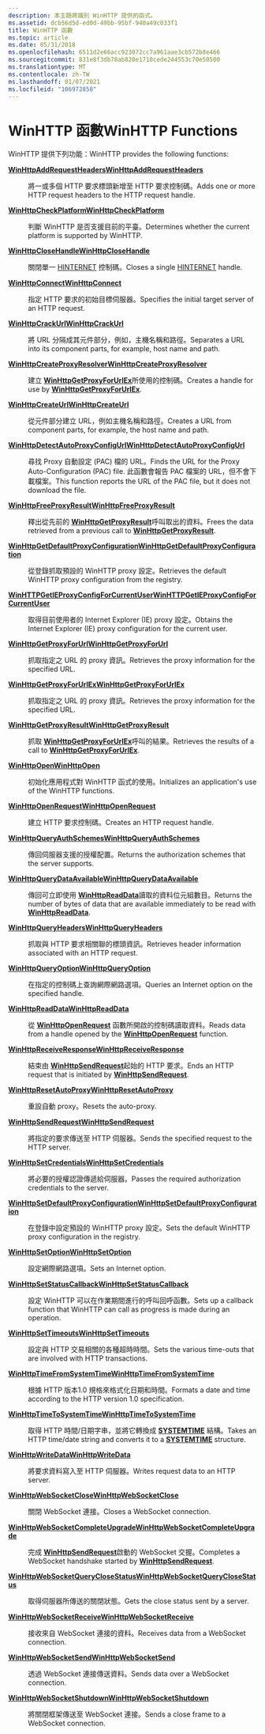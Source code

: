 ```yaml
---
description: 本主題將識別 WinHTTP 提供的函式。
ms.assetid: dcb56d5d-ed0d-49bb-95bf-940a49c033f1
title: WinHTTP 函數
ms.topic: article
ms.date: 05/31/2018
ms.openlocfilehash: 6511d2e66acc923072cc7a961aae3cb572b8e466
ms.sourcegitcommit: 831e8f3db78ab820e1710cede244553c70e50500
ms.translationtype: MT
ms.contentlocale: zh-TW
ms.lasthandoff: 01/07/2021
ms.locfileid: "106972858"
---
```

# <a name="winhttp-functions"></a><span data-ttu-id="db70f-103">WinHTTP 函數</span><span class="sxs-lookup"><span data-stu-id="db70f-103">WinHTTP Functions</span></span>

<span data-ttu-id="db70f-104">WinHTTP 提供下列功能：</span><span class="sxs-lookup"><span data-stu-id="db70f-104">WinHTTP provides the following functions:</span></span>

<dl> <dt>

[<span data-ttu-id="db70f-105">**WinHttpAddRequestHeaders**</span><span class="sxs-lookup"><span data-stu-id="db70f-105">**WinHttpAddRequestHeaders**</span></span>](/windows/desktop/api/Winhttp/nf-winhttp-winhttpaddrequestheaders)
</dt> <dd>

<span data-ttu-id="db70f-106">將一或多個 HTTP 要求標頭新增至 HTTP 要求控制碼。</span><span class="sxs-lookup"><span data-stu-id="db70f-106">Adds one or more HTTP request headers to the HTTP request handle.</span></span>

</dd> <dt>

[<span data-ttu-id="db70f-107">**WinHttpCheckPlatform**</span><span class="sxs-lookup"><span data-stu-id="db70f-107">**WinHttpCheckPlatform**</span></span>](/windows/desktop/api/Winhttp/nf-winhttp-winhttpcheckplatform)
</dt> <dd>

<span data-ttu-id="db70f-108">判斷 WinHTTP 是否支援目前的平臺。</span><span class="sxs-lookup"><span data-stu-id="db70f-108">Determines whether the current platform is supported by WinHTTP.</span></span>

</dd> <dt>

[<span data-ttu-id="db70f-109">**WinHttpCloseHandle**</span><span class="sxs-lookup"><span data-stu-id="db70f-109">**WinHttpCloseHandle**</span></span>](/windows/desktop/api/Winhttp/nf-winhttp-winhttpclosehandle)
</dt> <dd>

<span data-ttu-id="db70f-110">關閉單一 [HINTERNET](hinternet-handles-in-winhttp.md) 控制碼。</span><span class="sxs-lookup"><span data-stu-id="db70f-110">Closes a single [HINTERNET](hinternet-handles-in-winhttp.md) handle.</span></span>

</dd> <dt>

[<span data-ttu-id="db70f-111">**WinHttpConnect**</span><span class="sxs-lookup"><span data-stu-id="db70f-111">**WinHttpConnect**</span></span>](/windows/desktop/api/Winhttp/nf-winhttp-winhttpconnect)
</dt> <dd>

<span data-ttu-id="db70f-112">指定 HTTP 要求的初始目標伺服器。</span><span class="sxs-lookup"><span data-stu-id="db70f-112">Specifies the initial target server of an HTTP request.</span></span>

</dd> <dt>

[<span data-ttu-id="db70f-113">**WinHttpCrackUrl**</span><span class="sxs-lookup"><span data-stu-id="db70f-113">**WinHttpCrackUrl**</span></span>](/windows/desktop/api/Winhttp/nf-winhttp-winhttpcrackurl)
</dt> <dd>

<span data-ttu-id="db70f-114">將 URL 分隔成其元件部分，例如，主機名稱和路徑。</span><span class="sxs-lookup"><span data-stu-id="db70f-114">Separates a URL into its component parts, for example, host name and path.</span></span>

</dd> <dt>

[<span data-ttu-id="db70f-115">**WinHttpCreateProxyResolver**</span><span class="sxs-lookup"><span data-stu-id="db70f-115">**WinHttpCreateProxyResolver**</span></span>](/windows/desktop/api/Winhttp/nf-winhttp-winhttpcreateproxyresolver)
</dt> <dd>

<span data-ttu-id="db70f-116">建立 [**WinHttpGetProxyForUrlEx**](/windows/desktop/api/Winhttp/nf-winhttp-winhttpgetproxyforurlex)所使用的控制碼。</span><span class="sxs-lookup"><span data-stu-id="db70f-116">Creates a handle for use by [**WinHttpGetProxyForUrlEx**](/windows/desktop/api/Winhttp/nf-winhttp-winhttpgetproxyforurlex).</span></span>

</dd> <dt>

[<span data-ttu-id="db70f-117">**WinHttpCreateUrl**</span><span class="sxs-lookup"><span data-stu-id="db70f-117">**WinHttpCreateUrl**</span></span>](/windows/desktop/api/Winhttp/nf-winhttp-winhttpcreateurl)
</dt> <dd>

<span data-ttu-id="db70f-118">從元件部分建立 URL，例如主機名稱和路徑。</span><span class="sxs-lookup"><span data-stu-id="db70f-118">Creates a URL from component parts, for example, the host name and path.</span></span>

</dd> <dt>

[<span data-ttu-id="db70f-119">**WinHttpDetectAutoProxyConfigUrl**</span><span class="sxs-lookup"><span data-stu-id="db70f-119">**WinHttpDetectAutoProxyConfigUrl**</span></span>](/windows/desktop/api/Winhttp/nf-winhttp-winhttpdetectautoproxyconfigurl)
</dt> <dd>

<span data-ttu-id="db70f-120">尋找 Proxy 自動設定 (PAC) 檔的 URL。</span><span class="sxs-lookup"><span data-stu-id="db70f-120">Finds the URL for the Proxy Auto-Configuration (PAC) file.</span></span> <span data-ttu-id="db70f-121">此函數會報告 PAC 檔案的 URL，但不會下載檔案。</span><span class="sxs-lookup"><span data-stu-id="db70f-121">This function reports the URL of the PAC file, but it does not download the file.</span></span>

</dd> <dt>

[<span data-ttu-id="db70f-122">**WinHttpFreeProxyResult**</span><span class="sxs-lookup"><span data-stu-id="db70f-122">**WinHttpFreeProxyResult**</span></span>](/windows/desktop/api/Winhttp/nf-winhttp-winhttpfreeproxyresult)
</dt> <dd>

<span data-ttu-id="db70f-123">釋出從先前的 [**WinHttpGetProxyResult**](/windows/desktop/api/Winhttp/nf-winhttp-winhttpgetproxyresult)呼叫取出的資料。</span><span class="sxs-lookup"><span data-stu-id="db70f-123">Frees the data retrieved from a previous call to [**WinHttpGetProxyResult**](/windows/desktop/api/Winhttp/nf-winhttp-winhttpgetproxyresult).</span></span>

</dd> <dt>

[<span data-ttu-id="db70f-124">**WinHttpGetDefaultProxyConfiguration**</span><span class="sxs-lookup"><span data-stu-id="db70f-124">**WinHttpGetDefaultProxyConfiguration**</span></span>](/windows/desktop/api/Winhttp/nf-winhttp-winhttpgetdefaultproxyconfiguration)
</dt> <dd>

<span data-ttu-id="db70f-125">從登錄抓取預設的 WinHTTP proxy 設定。</span><span class="sxs-lookup"><span data-stu-id="db70f-125">Retrieves the default WinHTTP proxy configuration from the registry.</span></span>

</dd> <dt>

[<span data-ttu-id="db70f-126">**WinHTTPGetIEProxyConfigForCurrentUser**</span><span class="sxs-lookup"><span data-stu-id="db70f-126">**WinHTTPGetIEProxyConfigForCurrentUser**</span></span>](/windows/desktop/api/Winhttp/nf-winhttp-winhttpgetieproxyconfigforcurrentuser)
</dt> <dd>

<span data-ttu-id="db70f-127">取得目前使用者的 Internet Explorer (IE) proxy 設定。</span><span class="sxs-lookup"><span data-stu-id="db70f-127">Obtains the Internet Explorer (IE) proxy configuration for the current user.</span></span>

</dd> <dt>

[<span data-ttu-id="db70f-128">**WinHttpGetProxyForUrl**</span><span class="sxs-lookup"><span data-stu-id="db70f-128">**WinHttpGetProxyForUrl**</span></span>](/windows/desktop/api/Winhttp/nf-winhttp-winhttpgetproxyforurl)
</dt> <dd>

<span data-ttu-id="db70f-129">抓取指定之 URL 的 proxy 資訊。</span><span class="sxs-lookup"><span data-stu-id="db70f-129">Retrieves the proxy information for the specified URL.</span></span>

</dd> <dt>

[<span data-ttu-id="db70f-130">**WinHttpGetProxyForUrlEx**</span><span class="sxs-lookup"><span data-stu-id="db70f-130">**WinHttpGetProxyForUrlEx**</span></span>](/windows/desktop/api/Winhttp/nf-winhttp-winhttpgetproxyforurlex)
</dt> <dd>

<span data-ttu-id="db70f-131">抓取指定之 URL 的 proxy 資訊。</span><span class="sxs-lookup"><span data-stu-id="db70f-131">Retrieves the proxy information for the specified URL.</span></span>

</dd> <dt>

[<span data-ttu-id="db70f-132">**WinHttpGetProxyResult**</span><span class="sxs-lookup"><span data-stu-id="db70f-132">**WinHttpGetProxyResult**</span></span>](/windows/desktop/api/Winhttp/nf-winhttp-winhttpgetproxyresult)
</dt> <dd>

<span data-ttu-id="db70f-133">抓取 [**WinHttpGetProxyForUrlEx**](/windows/desktop/api/Winhttp/nf-winhttp-winhttpgetproxyforurlex)呼叫的結果。</span><span class="sxs-lookup"><span data-stu-id="db70f-133">Retrieves the results of a call to [**WinHttpGetProxyForUrlEx**](/windows/desktop/api/Winhttp/nf-winhttp-winhttpgetproxyforurlex).</span></span>

</dd> <dt>

[<span data-ttu-id="db70f-134">**WinHttpOpen**</span><span class="sxs-lookup"><span data-stu-id="db70f-134">**WinHttpOpen**</span></span>](/windows/desktop/api/Winhttp/nf-winhttp-winhttpopen)
</dt> <dd>

<span data-ttu-id="db70f-135">初始化應用程式對 WinHTTP 函式的使用。</span><span class="sxs-lookup"><span data-stu-id="db70f-135">Initializes an application's use of the WinHTTP functions.</span></span>

</dd> <dt>

[<span data-ttu-id="db70f-136">**WinHttpOpenRequest**</span><span class="sxs-lookup"><span data-stu-id="db70f-136">**WinHttpOpenRequest**</span></span>](/windows/desktop/api/Winhttp/nf-winhttp-winhttpopenrequest)
</dt> <dd>

<span data-ttu-id="db70f-137">建立 HTTP 要求控制碼。</span><span class="sxs-lookup"><span data-stu-id="db70f-137">Creates an HTTP request handle.</span></span>

</dd> <dt>

[<span data-ttu-id="db70f-138">**WinHttpQueryAuthSchemes**</span><span class="sxs-lookup"><span data-stu-id="db70f-138">**WinHttpQueryAuthSchemes**</span></span>](/windows/desktop/api/Winhttp/nf-winhttp-winhttpqueryauthschemes)
</dt> <dd>

<span data-ttu-id="db70f-139">傳回伺服器支援的授權配置。</span><span class="sxs-lookup"><span data-stu-id="db70f-139">Returns the authorization schemes that the server supports.</span></span>

</dd> <dt>

[<span data-ttu-id="db70f-140">**WinHttpQueryDataAvailable**</span><span class="sxs-lookup"><span data-stu-id="db70f-140">**WinHttpQueryDataAvailable**</span></span>](/windows/desktop/api/Winhttp/nf-winhttp-winhttpquerydataavailable)
</dt> <dd>

<span data-ttu-id="db70f-141">傳回可立即使用 [**WinHttpReadData**](/windows/desktop/api/Winhttp/nf-winhttp-winhttpreaddata)讀取的資料位元組數目。</span><span class="sxs-lookup"><span data-stu-id="db70f-141">Returns the number of bytes of data that are available immediately to be read with [**WinHttpReadData**](/windows/desktop/api/Winhttp/nf-winhttp-winhttpreaddata).</span></span>

</dd> <dt>

[<span data-ttu-id="db70f-142">**WinHttpQueryHeaders**</span><span class="sxs-lookup"><span data-stu-id="db70f-142">**WinHttpQueryHeaders**</span></span>](/windows/desktop/api/Winhttp/nf-winhttp-winhttpqueryheaders)
</dt> <dd>

<span data-ttu-id="db70f-143">抓取與 HTTP 要求相關聯的標頭資訊。</span><span class="sxs-lookup"><span data-stu-id="db70f-143">Retrieves header information associated with an HTTP request.</span></span>

</dd> <dt>

[<span data-ttu-id="db70f-144">**WinHttpQueryOption**</span><span class="sxs-lookup"><span data-stu-id="db70f-144">**WinHttpQueryOption**</span></span>](/windows/desktop/api/Winhttp/nf-winhttp-winhttpqueryoption)
</dt> <dd>

<span data-ttu-id="db70f-145">在指定的控制碼上查詢網際網路選項。</span><span class="sxs-lookup"><span data-stu-id="db70f-145">Queries an Internet option on the specified handle.</span></span>

</dd> <dt>

[<span data-ttu-id="db70f-146">**WinHttpReadData**</span><span class="sxs-lookup"><span data-stu-id="db70f-146">**WinHttpReadData**</span></span>](/windows/desktop/api/Winhttp/nf-winhttp-winhttpreaddata)
</dt> <dd>

<span data-ttu-id="db70f-147">從 [**WinHttpOpenRequest**](/windows/desktop/api/Winhttp/nf-winhttp-winhttpopenrequest) 函數所開啟的控制碼讀取資料。</span><span class="sxs-lookup"><span data-stu-id="db70f-147">Reads data from a handle opened by the [**WinHttpOpenRequest**](/windows/desktop/api/Winhttp/nf-winhttp-winhttpopenrequest) function.</span></span>

</dd> <dt>

[<span data-ttu-id="db70f-148">**WinHttpReceiveResponse**</span><span class="sxs-lookup"><span data-stu-id="db70f-148">**WinHttpReceiveResponse**</span></span>](/windows/desktop/api/Winhttp/nf-winhttp-winhttpreceiveresponse)
</dt> <dd>

<span data-ttu-id="db70f-149">結束由 [**WinHttpSendRequest**](/windows/desktop/api/Winhttp/nf-winhttp-winhttpsendrequest)起始的 HTTP 要求。</span><span class="sxs-lookup"><span data-stu-id="db70f-149">Ends an HTTP request that is initiated by [**WinHttpSendRequest**](/windows/desktop/api/Winhttp/nf-winhttp-winhttpsendrequest).</span></span>

</dd> <dt>

[<span data-ttu-id="db70f-150">**WinHttpResetAutoProxy**</span><span class="sxs-lookup"><span data-stu-id="db70f-150">**WinHttpResetAutoProxy**</span></span>](/windows/desktop/api/Winhttp/nf-winhttp-winhttpresetautoproxy)
</dt> <dd>

<span data-ttu-id="db70f-151">重設自動 proxy。</span><span class="sxs-lookup"><span data-stu-id="db70f-151">Resets the auto-proxy.</span></span>

</dd> <dt>

[<span data-ttu-id="db70f-152">**WinHttpSendRequest**</span><span class="sxs-lookup"><span data-stu-id="db70f-152">**WinHttpSendRequest**</span></span>](/windows/desktop/api/Winhttp/nf-winhttp-winhttpsendrequest)
</dt> <dd>

<span data-ttu-id="db70f-153">將指定的要求傳送至 HTTP 伺服器。</span><span class="sxs-lookup"><span data-stu-id="db70f-153">Sends the specified request to the HTTP server.</span></span>

</dd> <dt>

[<span data-ttu-id="db70f-154">**WinHttpSetCredentials**</span><span class="sxs-lookup"><span data-stu-id="db70f-154">**WinHttpSetCredentials**</span></span>](/windows/desktop/api/Winhttp/nf-winhttp-winhttpsetcredentials)
</dt> <dd>

<span data-ttu-id="db70f-155">將必要的授權認證傳遞給伺服器。</span><span class="sxs-lookup"><span data-stu-id="db70f-155">Passes the required authorization credentials to the server.</span></span>

</dd> <dt>

[<span data-ttu-id="db70f-156">**WinHttpSetDefaultProxyConfiguration**</span><span class="sxs-lookup"><span data-stu-id="db70f-156">**WinHttpSetDefaultProxyConfiguration**</span></span>](/windows/desktop/api/Winhttp/nf-winhttp-winhttpsetdefaultproxyconfiguration)
</dt> <dd>

<span data-ttu-id="db70f-157">在登錄中設定預設的 WinHTTP proxy 設定。</span><span class="sxs-lookup"><span data-stu-id="db70f-157">Sets the default WinHTTP proxy configuration in the registry.</span></span>

</dd> <dt>

[<span data-ttu-id="db70f-158">**WinHttpSetOption**</span><span class="sxs-lookup"><span data-stu-id="db70f-158">**WinHttpSetOption**</span></span>](/windows/desktop/api/Winhttp/nf-winhttp-winhttpsetoption)
</dt> <dd>

<span data-ttu-id="db70f-159">設定網際網路選項。</span><span class="sxs-lookup"><span data-stu-id="db70f-159">Sets an Internet option.</span></span>

</dd> <dt>

[<span data-ttu-id="db70f-160">**WinHttpSetStatusCallback**</span><span class="sxs-lookup"><span data-stu-id="db70f-160">**WinHttpSetStatusCallback**</span></span>](/windows/desktop/api/Winhttp/nf-winhttp-winhttpsetstatuscallback)
</dt> <dd>

<span data-ttu-id="db70f-161">設定 WinHTTP 可以在作業期間進行的呼叫回呼函數。</span><span class="sxs-lookup"><span data-stu-id="db70f-161">Sets up a callback function that WinHTTP can call as progress is made during an operation.</span></span>

</dd> <dt>

[<span data-ttu-id="db70f-162">**WinHttpSetTimeouts**</span><span class="sxs-lookup"><span data-stu-id="db70f-162">**WinHttpSetTimeouts**</span></span>](/windows/desktop/api/Winhttp/nf-winhttp-winhttpsettimeouts)
</dt> <dd>

<span data-ttu-id="db70f-163">設定與 HTTP 交易相關的各種超時時間。</span><span class="sxs-lookup"><span data-stu-id="db70f-163">Sets the various time-outs that are involved with HTTP transactions.</span></span>

</dd> <dt>

[<span data-ttu-id="db70f-164">**WinHttpTimeFromSystemTime**</span><span class="sxs-lookup"><span data-stu-id="db70f-164">**WinHttpTimeFromSystemTime**</span></span>](/windows/desktop/api/Winhttp/nf-winhttp-winhttptimefromsystemtime)
</dt> <dd>

<span data-ttu-id="db70f-165">根據 HTTP 版本1.0 規格來格式化日期和時間。</span><span class="sxs-lookup"><span data-stu-id="db70f-165">Formats a date and time according to the HTTP version 1.0 specification.</span></span>

</dd> <dt>

[<span data-ttu-id="db70f-166">**WinHttpTimeToSystemTime**</span><span class="sxs-lookup"><span data-stu-id="db70f-166">**WinHttpTimeToSystemTime**</span></span>](/windows/desktop/api/Winhttp/nf-winhttp-winhttptimetosystemtime)
</dt> <dd>

<span data-ttu-id="db70f-167">取得 HTTP 時間/日期字串，並將它轉換成 [**SYSTEMTIME**](/windows/desktop/api/minwinbase/ns-minwinbase-systemtime) 結構。</span><span class="sxs-lookup"><span data-stu-id="db70f-167">Takes an HTTP time/date string and converts it to a [**SYSTEMTIME**](/windows/desktop/api/minwinbase/ns-minwinbase-systemtime) structure.</span></span>

</dd> <dt>

[<span data-ttu-id="db70f-168">**WinHttpWriteData**</span><span class="sxs-lookup"><span data-stu-id="db70f-168">**WinHttpWriteData**</span></span>](/windows/desktop/api/Winhttp/nf-winhttp-winhttpwritedata)
</dt> <dd>

<span data-ttu-id="db70f-169">將要求資料寫入至 HTTP 伺服器。</span><span class="sxs-lookup"><span data-stu-id="db70f-169">Writes request data to an HTTP server.</span></span>

</dd> <dt>

[<span data-ttu-id="db70f-170">**WinHttpWebSocketClose**</span><span class="sxs-lookup"><span data-stu-id="db70f-170">**WinHttpWebSocketClose**</span></span>](/windows/desktop/api/winhttp/nf-winhttp-winhttpwebsocketclose)
</dt> <dd>

<span data-ttu-id="db70f-171">關閉 WebSocket 連接。</span><span class="sxs-lookup"><span data-stu-id="db70f-171">Closes a WebSocket connection.</span></span>

</dd> <dt>

[<span data-ttu-id="db70f-172">**WinHttpWebSocketCompleteUpgrade**</span><span class="sxs-lookup"><span data-stu-id="db70f-172">**WinHttpWebSocketCompleteUpgrade**</span></span>](/windows/desktop/api/winhttp/nf-winhttp-winhttpwebsocketcompleteupgrade)
</dt> <dd>

<span data-ttu-id="db70f-173">完成 [**WinHttpSendRequest**](/windows/desktop/api/Winhttp/nf-winhttp-winhttpsendrequest)啟動的 WebSocket 交握。</span><span class="sxs-lookup"><span data-stu-id="db70f-173">Completes a WebSocket handshake started by [**WinHttpSendRequest**](/windows/desktop/api/Winhttp/nf-winhttp-winhttpsendrequest).</span></span>

</dd> <dt>

[<span data-ttu-id="db70f-174">**WinHttpWebSocketQueryCloseStatus**</span><span class="sxs-lookup"><span data-stu-id="db70f-174">**WinHttpWebSocketQueryCloseStatus**</span></span>](/windows/desktop/api/winhttp/nf-winhttp-winhttpwebsocketqueryclosestatus)
</dt> <dd>

<span data-ttu-id="db70f-175">取得伺服器所傳送的關閉狀態。</span><span class="sxs-lookup"><span data-stu-id="db70f-175">Gets the close status sent by a server.</span></span>

</dd> <dt>

[<span data-ttu-id="db70f-176">**WinHttpWebSocketReceive**</span><span class="sxs-lookup"><span data-stu-id="db70f-176">**WinHttpWebSocketReceive**</span></span>](/windows/desktop/api/winhttp/nf-winhttp-winhttpwebsocketreceive)
</dt> <dd>

<span data-ttu-id="db70f-177">接收來自 WebSocket 連接的資料。</span><span class="sxs-lookup"><span data-stu-id="db70f-177">Receives data from a WebSocket connection.</span></span>

</dd> <dt>

[<span data-ttu-id="db70f-178">**WinHttpWebSocketSend**</span><span class="sxs-lookup"><span data-stu-id="db70f-178">**WinHttpWebSocketSend**</span></span>](/windows/desktop/api/winhttp/nf-winhttp-winhttpwebsocketsend)
</dt> <dd>

<span data-ttu-id="db70f-179">透過 WebSocket 連接傳送資料。</span><span class="sxs-lookup"><span data-stu-id="db70f-179">Sends data over a WebSocket connection.</span></span>

</dd> <dt>

[<span data-ttu-id="db70f-180">**WinHttpWebSocketShutdown**</span><span class="sxs-lookup"><span data-stu-id="db70f-180">**WinHttpWebSocketShutdown**</span></span>](/windows/desktop/api/winhttp/nf-winhttp-winhttpwebsocketshutdown)
</dt> <dd>

<span data-ttu-id="db70f-181">將關閉框架傳送至 WebSocket 連接。</span><span class="sxs-lookup"><span data-stu-id="db70f-181">Sends a close frame to a WebSocket connection.</span></span>

</dd> </dl>

 

 
